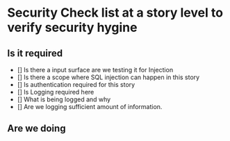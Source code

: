# Security Check list at a story level to verify security hygine

## Is it required
- [] Is there a input surface are we testing it for Injection
- [] Is there a scope where SQL injection can happen in this story
- [] Is authentication required for this story
- [] Is Logging required here
- [] What is being logged and why
- [] Are we logging sufficient amount of information.

## Are we doing